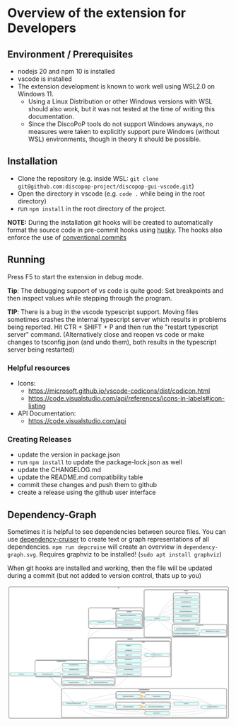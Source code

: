 # Overview of the extension for Developers

## Environment / Prerequisites

-   nodejs 20 and npm 10 is installed
-   vscode is installed
-   The extension development is known to work well using WSL2.0 on Windows 11.
    -   Using a Linux Distribution or other Windows versions with WSL should also work, but it was not tested at the time of writing this documentation.
    -   Since the DiscoPoP tools do not support Windows anyways, no measures were taken to explicitly support pure Windows (without WSL) environments, though in theory it should be possible.

## Installation

-   Clone the repository (e.g. inside WSL: `git clone git@github.com:discopop-project/discopop-gui-vscode.git`)
-   Open the directory in vscode (e.g. `code .` while being in the root directory)
-   run `npm install` in the root directory of the project.

**NOTE:** During the installation git hooks will be created to automatically format the source code in pre-commit hooks using [husky](https://typicode.github.io/husky/). The hooks also enforce the use of [conventional commits](https://www.conventionalcommits.org/en/v1.0.0/)

## Running

Press F5 to start the extension in debug mode.

**Tip**: The debugging support of vs code is quite good: Set breakpoints and then inspect values while stepping through the program.

**TIP**: There is a bug in the vscode typescript support. Moving files sometimes crashes the internal typescript server which results in problems being reported. Hit CTR + SHIFT + P and then run the "restart typescript server" command. (Alternatively close and reopen vs code or make changes to tsconfig.json (and undo them), both results in the typescript server being restarted)

### Helpful resources

-   Icons:
    -   https://microsoft.github.io/vscode-codicons/dist/codicon.html
    -   https://code.visualstudio.com/api/references/icons-in-labels#icon-listing
-   API Documentation:
    -   https://code.visualstudio.com/api

### Creating Releases

-   update the version in package.json
-   run `npm install` to update the package-lock.json as well
-   update the CHANGELOG.md
-   update the README.md compatibility table
-   commit these changes and push them to github
-   create a release using the github user interface

## Dependency-Graph

Sometimes it is helpful to see dependencies between source files. You can use [dependency-cruiser](https://github.com/sverweij/dependency-cruiser) to create text or graph representations of all dependencies. `npm run depcruise` will create an overview in `dependency-graph.svg`. Requires graphviz to be installed! (`sudo apt install graphviz`)

When git hooks are installed and working, then the file will be updated during a commit (but not added to version control, thats up to you)

![Dependency-Graph](dependency-graph.svg)
